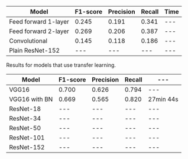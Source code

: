 | Model | F1-score | Precision | Recall | Time
| --- | --- | --- | --- | --- | 
| Feed forward 1-layer | 0.245 | 0.191 | 0.341 | --- | 
| Feed forward 2-layer | 0.269 | 0.206 | 0.387 | --- | 
| Convolutional | 0.145 | 0.118 | 0.186 | --- | 
| Plain ResNet-152 | --- | --- | --- | --- | 

Results for models that use transfer learning.

| Model | F1-score | Precision | Recall |--- | 
| --- | --- | --- | --- | --- | 
| VGG16 | 0.700 | 0.626 | 0.794 |--- |   
| VGG16 with BN | 0.669 | 0.565 | 0.820 | 27min 44s | 
| ResNet-18 | --- | --- | --- | --- | 
| ResNet-34 | --- | --- | --- | --- | 
| ResNet-50 | --- | --- | --- | --- | 
| ResNet-101 | --- | --- | --- | --- | 
| ResNet-152 | --- | --- | --- | --- | 



